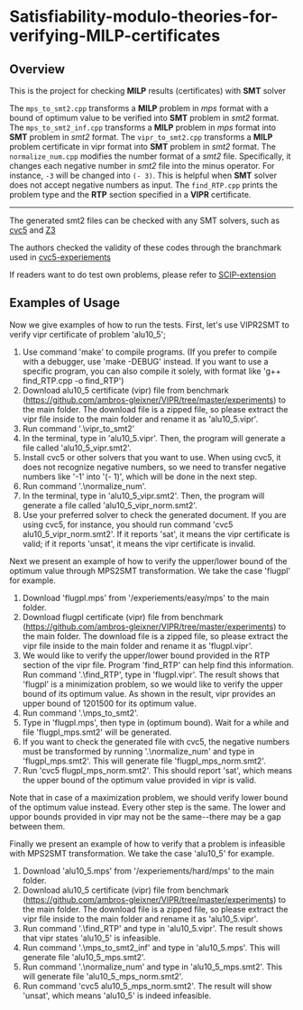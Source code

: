 # Satisfiability-modulo-theories-for-verifying-MILP-certificates
## Overview
This is the project for checking **MILP** results (certificates) with **SMT** solver

The `mps_to_smt2.cpp` transforms a **MILP** problem in *mps* format with a bound of optimum value to be verified into **SMT** problem in *smt2* format. The `mps_to_smt2_inf.cpp` transforms a **MILP** problem in *mps* format into **SMT** problem in *smt2* format. The `vipr_to_smt2.cpp` transforms a **MILP** problem certificate in vipr format into **SMT** problem in *smt2* format. The `normalize_num.cpp` modifies the number format of a *smt2* file. Specifically, it changes each negative number in *smt2* file into the minus operator. For instance, `-3` will be changed into `(- 3)`. This is helpful when **SMT** solver does not accept negative numbers as input. The `find_RTP.cpp` prints the problem type and the **RTP** section specified in a **VIPR** certificate.

---

The generated smt2 files can be checked with any SMT solvers, such as [cvc5](https://github.com/cvc5/cvc5) and [Z3](https://github.com/Z3Prover/z3)

The authors checked the validity of these codes through the branchmark used in [cvc5-experiements](https://github.com/ambros-gleixner/VIPR/tree/master/experiments)

If readers want to do test own problems, please refer to [SCIP-extension](https://github.com/leoneifler/exact-SCIP)

## Examples of Usage
Now we give examples of how to run the tests. First, let's use VIPR2SMT to verify vipr certificate of problem 'alu10_5';
1. Use command 'make' to compile programs. (If you prefer to compile with a debugger, use 'make -DEBUG' instead. If you want to use a specific program, you can also compile it solely, with format like 'g++ find_RTP.cpp -o find_RTP') 
2. Download alu10_5 certificate (vipr) file from benchmark (https://github.com/ambros-gleixner/VIPR/tree/master/experiments) to the main folder. The download file is a zipped file, so please extract the vipr file inside to the main folder and rename it as 'alu10_5.vipr'.
3. Run command '.\vipr_to_smt2'
4. In the terminal, type in 'alu10_5.vipr'. Then, the program will generate a file called 'alu10_5_vipr.smt2'.
5. Install cvc5 or other solvers that you want to use. When using cvc5, it does not recognize negative numbers, so we need to 
    transfer negative numbers like '-1' into '(- 1)', which will be done in the next step.
6. Run command '.\normalize_num'.
7. In the terminal, type in 'alu10_5_vipr.smt2'. Then, the program will generate a file called 'alu10_5_vipr_norm.smt2'.
8. Use your preferred solver to check the generated document. If you are using cvc5, for instance, you should run command 'cvc5 alu10_5_vipr_norm.smt2'. If it reports 'sat', it means the vipr certificate is valid; if it reports 'unsat', it means the vipr certificate is invalid.

Next we present an example of how to verify the upper/lower bound of the optimum value through MPS2SMT transformation. We take the case 'flugpl' for example.
1. Download 'flugpl.mps' from '/experiements/easy/mps' to the main folder.
2. Download flugpl certificate (vipr) file from benchmark (https://github.com/ambros-gleixner/VIPR/tree/master/experiments) to the main folder. The download file is a zipped file, so please extract the vipr file inside to the main folder and rename it as 'flugpl.vipr'.
3. We would like to verify the upper/lower bound provided in the RTP section of the vipr file. Program 'find_RTP' can help find this information. Run command '.\find_RTP', type in 'flugpl.vipr'. The result shows that 'flugpl' is a minimization problem, so we would like to verify the upper bound of its optimum value. As shown in the result, vipr provides an upper bound of 1201500 for its optimum value.
4. Run command '.\mps_to_smt2'.
5. Type in 'flugpl.mps', then type in (optimum bound). Wait for a while and file 'flugpl_mps.smt2' will be generated.
6. If you want to check the generated file with cvc5, the negative numbers must be transformed by running '.\normalize_num' and type in 'flugpl_mps.smt2'. This will generate file 'flugpl_mps_norm.smt2'.
7. Run 'cvc5 flugpl_mps_norm.smt2'. This should report 'sat', which means the upper bound of the optimum value provided in vipr is valid.

Note that in case of a maximization problem, we should verify lower bound of the optimum value instead. Every other step is the same. The lower and uppor bounds provided in vipr may not be the same--there may be a gap between them.

Finally we present an example of how to verify that a problem is infeasible with MPS2SMT transformation. We take the case 'alu10_5' for example.
1. Download 'alu10_5.mps' from '/experiements/hard/mps' to the main folder.
2. Download alu10_5 certificate (vipr) file from benchmark (https://github.com/ambros-gleixner/VIPR/tree/master/experiments) to the main folder. The download file is a zipped file, so please extract the vipr file inside to the main folder and rename it as 'alu10_5.vipr'.
3. Run command '.\find_RTP' and type in 'alu10_5.vipr'. The result shows that vipr states 'alu10_5' is infeasible. 
4. Run command '.\mps_to_smt2_inf' and type in 'alu10_5.mps'. This will generate file 'alu10_5_mps.smt2'.
5. Run command '.\normalize_num' and type in 'alu10_5_mps.smt2'. This will generate file 'alu10_5_mps_norm.smt2'.
6. Run command 'cvc5 alu10_5_mps_norm.smt2'. The result will show 'unsat', which means 'alu10_5' is indeed infeasible.

